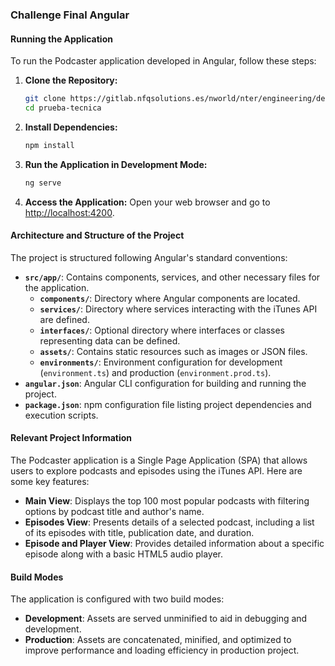 ### Challenge Final Angular

#### Running the Application

To run the Podcaster application developed in Angular, follow these steps:

1. **Clone the Repository:**
   ```bash
   git clone https://gitlab.nfqsolutions.es/nworld/nter/engineering/develop-team/juan-escobar/prueba-tecnica.git
   cd prueba-tecnica
   ```

2. **Install Dependencies:**
   ```bash
   npm install
   ```

3. **Run the Application in Development Mode:**
   ```bash
   ng serve
   ```

4. **Access the Application:**
   Open your web browser and go to [http://localhost:4200](http://localhost:4200).

#### Architecture and Structure of the Project

The project is structured following Angular's standard conventions:

- **`src/app/`**: Contains components, services, and other necessary files for the application.
  - **`components/`**: Directory where Angular components are located.
  - **`services/`**: Directory where services interacting with the iTunes API are defined.
  - **`interfaces/`**: Optional directory where interfaces or classes representing data can be defined.
  - **`assets/`**: Contains static resources such as images or JSON files.
  - **`environments/`**: Environment configuration for development (`environment.ts`) and production (`environment.prod.ts`).
- **`angular.json`**: Angular CLI configuration for building and running the project.
- **`package.json`**: npm configuration file listing project dependencies and execution scripts.

#### Relevant Project Information

The Podcaster application is a Single Page Application (SPA) that allows users to explore podcasts and episodes using the iTunes API. Here are some key features:

- **Main View**: Displays the top 100 most popular podcasts with filtering options by podcast title and author's name.
- **Episodes View**: Presents details of a selected podcast, including a list of its episodes with title, publication date, and duration.
- **Episode and Player View**: Provides detailed information about a specific episode along with a basic HTML5 audio player.

#### Build Modes

The application is configured with two build modes:

- **Development**: Assets are served unminified to aid in debugging and development.
- **Production**: Assets are concatenated, minified, and optimized to improve performance and loading efficiency in production project.
